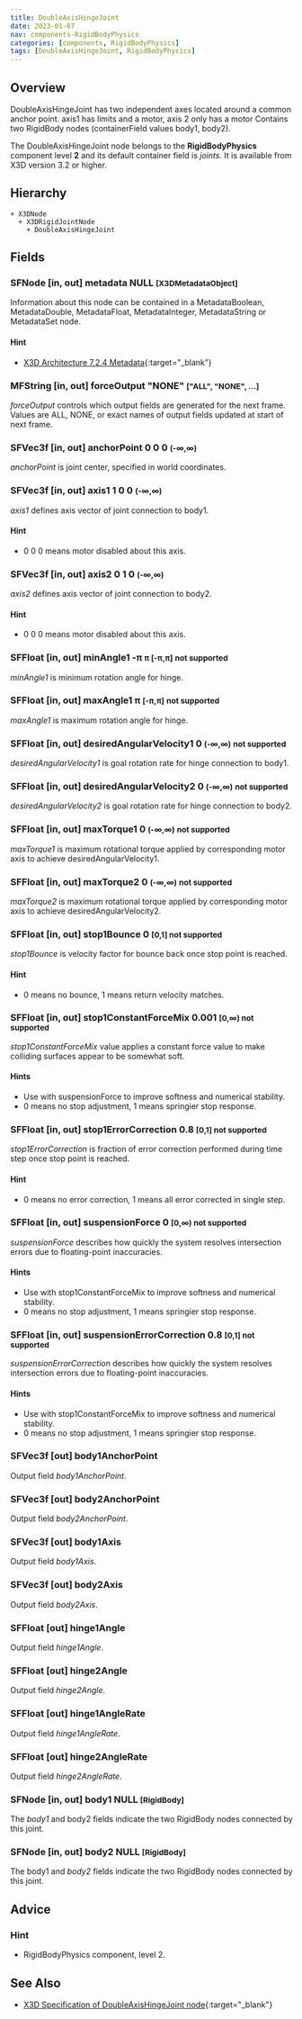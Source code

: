 ```yaml
---
title: DoubleAxisHingeJoint
date: 2023-01-07
nav: components-RigidBodyPhysics
categories: [components, RigidBodyPhysics]
tags: [DoubleAxisHingeJoint, RigidBodyPhysics]
---
```

<style>
.post h3 {
  word-spacing: 0.2em;
}
</style>

## Overview

DoubleAxisHingeJoint has two independent axes located around a common anchor point. axis1 has limits and a motor, axis 2 only has a motor Contains two RigidBody nodes (containerField values body1, body2).

The DoubleAxisHingeJoint node belongs to the **RigidBodyPhysics** component level **2** and its default container field is *joints.* It is available from X3D version 3.2 or higher.

## Hierarchy

```
+ X3DNode
  + X3DRigidJointNode
    + DoubleAxisHingeJoint
```

## Fields

### SFNode [in, out] **metadata** NULL <small>[X3DMetadataObject]</small>

Information about this node can be contained in a MetadataBoolean, MetadataDouble, MetadataFloat, MetadataInteger, MetadataString or MetadataSet node.

#### Hint

- [X3D Architecture 7.2.4 Metadata](https://www.web3d.org/specifications/X3Dv4Draft/ISO-IEC19775-1v4-IS.proof//Part01/components/core.html#Metadata){:target="_blank"}

### MFString [in, out] **forceOutput** "NONE" <small>["ALL", "NONE", ...]</small>

*forceOutput* controls which output fields are generated for the next frame. Values are ALL, NONE, or exact names of output fields updated at start of next frame.

### SFVec3f [in, out] **anchorPoint** 0 0 0 <small>(-∞,∞)</small>

*anchorPoint* is joint center, specified in world coordinates.

### SFVec3f [in, out] **axis1** 1 0 0 <small>(-∞,∞)</small>

*axis1* defines axis vector of joint connection to body1.

#### Hint

- 0 0 0 means motor disabled about this axis.

### SFVec3f [in, out] **axis2** 0 1 0 <small>(-∞,∞)</small>

*axis2* defines axis vector of joint connection to body2.

#### Hint

- 0 0 0 means motor disabled about this axis.

### SFFloat [in, out] **minAngle1** -π <small>π [-π,π]</small> <small class="red">not supported</small>

*minAngle1* is minimum rotation angle for hinge.

### SFFloat [in, out] **maxAngle1** π <small>[-π,π]</small> <small class="red">not supported</small>

*maxAngle1* is maximum rotation angle for hinge.

### SFFloat [in, out] **desiredAngularVelocity1** 0 <small>(-∞,∞)</small> <small class="red">not supported</small>

*desiredAngularVelocity1* is goal rotation rate for hinge connection to body1.

### SFFloat [in, out] **desiredAngularVelocity2** 0 <small>(-∞,∞)</small> <small class="red">not supported</small>

*desiredAngularVelocity2* is goal rotation rate for hinge connection to body2.

### SFFloat [in, out] **maxTorque1** 0 <small>(-∞,∞)</small> <small class="red">not supported</small>

*maxTorque1* is maximum rotational torque applied by corresponding motor axis to achieve desiredAngularVelocity1.

### SFFloat [in, out] **maxTorque2** 0 <small>(-∞,∞)</small> <small class="red">not supported</small>

*maxTorque2* is maximum rotational torque applied by corresponding motor axis to achieve desiredAngularVelocity2.

### SFFloat [in, out] **stop1Bounce** 0 <small>[0,1]<span class="red"> not supported</span></small>

*stop1Bounce* is velocity factor for bounce back once stop point is reached.

#### Hint

- 0 means no bounce, 1 means return velocity matches.

### SFFloat [in, out] **stop1ConstantForceMix** 0.001 <small>[0,∞)<span class="red"> not supported</span></small>

*stop1ConstantForceMix* value applies a constant force value to make colliding surfaces appear to be somewhat soft.

#### Hints

- Use with suspensionForce to improve softness and numerical stability.
- 0 means no stop adjustment, 1 means springier stop response.

### SFFloat [in, out] **stop1ErrorCorrection** 0.8 <small>[0,1]<span class="red"> not supported</span></small>

*stop1ErrorCorrection* is fraction of error correction performed during time step once stop point is reached.

#### Hint

- 0 means no error correction, 1 means all error corrected in single step.

### SFFloat [in, out] **suspensionForce** 0 <small>[0,∞)<span class="red"> not supported</span></small>

*suspensionForce* describes how quickly the system resolves intersection errors due to floating-point inaccuracies.

#### Hints

- Use with stop1ConstantForceMix to improve softness and numerical stability.
- 0 means no stop adjustment, 1 means springier stop response.

### SFFloat [in, out] **suspensionErrorCorrection** 0.8 <small>[0,1]<span class="red"> not supported</span></small>

*suspensionErrorCorrection* describes how quickly the system resolves intersection errors due to floating-point inaccuracies.

#### Hints

- Use with stop1ConstantForceMix to improve softness and numerical stability.
- 0 means no stop adjustment, 1 means springier stop response.

### SFVec3f [out] **body1AnchorPoint**

Output field *body1AnchorPoint*.

### SFVec3f [out] **body2AnchorPoint**

Output field *body2AnchorPoint*.

### SFVec3f [out] **body1Axis**

Output field *body1Axis*.

### SFVec3f [out] **body2Axis**

Output field *body2Axis*.

### SFFloat [out] **hinge1Angle**

Output field *hinge1Angle*.

### SFFloat [out] **hinge2Angle**

Output field *hinge2Angle*.

### SFFloat [out] **hinge1AngleRate**

Output field *hinge1AngleRate*.

### SFFloat [out] **hinge2AngleRate**

Output field *hinge2AngleRate*.

### SFNode [in, out] **body1** NULL <small>[RigidBody]</small>

The *body1* and body2 fields indicate the two RigidBody nodes connected by this joint.

### SFNode [in, out] **body2** NULL <small>[RigidBody]</small>

The body1 and *body2* fields indicate the two RigidBody nodes connected by this joint.

## Advice

### Hint

- RigidBodyPhysics component, level 2.

## See Also

- [X3D Specification of DoubleAxisHingeJoint node](https://www.web3d.org/documents/specifications/19775-1/V4.0/Part01/components/rigidBodyPhysics.html#DoubleAxisHingeJoint){:target="_blank"}
